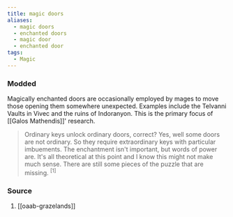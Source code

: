 ```yaml
---
title: magic doors
aliases:
  - magic doors
  - enchanted doors
  - magic door
  - enchanted door
tags:
  - Magic
---
```

### Modded
Magically enchanted doors are occasionally employed by mages to move those opening them somewhere unexpected. Examples include the Telvanni Vaults in Vivec and the ruins of Indoranyon. This is the primary focus of [[Galos Mathendis]]' research. 

> Ordinary keys unlock ordinary doors, correct? Yes, well some doors are not ordinary. So they require extraordinary keys with particular imbuements. The enchantment isn't important, but words of power are. It's all theoretical at this point and I know this might not make much sense. There are still some pieces of the puzzle that are missing. <sup>[1]</sup>
### Source
1. [[oaab-grazelands]]
